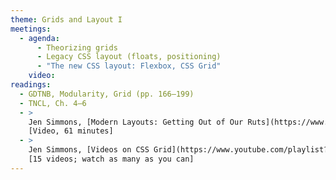 ```yaml
---
theme: Grids and Layout I
meetings:
  - agenda:
      - Theorizing grids
      - Legacy CSS layout (floats, positioning)
      - "The new CSS layout: Flexbox, CSS Grid"
    video:
readings:
  - GDTNB, Modularity, Grid (pp. 166–199)
  - TNCL, Ch. 4–6
  - >
    Jen Simmons, [Modern Layouts: Getting Out of Our Ruts](https://www.youtube.com/watch?v=jreccgYLfx8)
    [Video, 61 minutes]
  - >
    Jen Simmons, [Videos on CSS Grid](https://www.youtube.com/playlist?list=PLbSquHt1VCf1x_-1ytlVMT0AMwADlWtc1)
    [15 videos; watch as many as you can]
---
```


